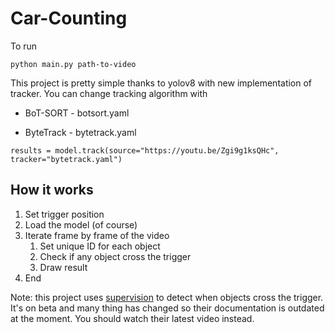 # Car-Counting

To run

``python main.py path-to-video``

This project is pretty simple thanks to yolov8 with new implementation of tracker.
You can change tracking algorithm with

* BoT-SORT - botsort.yaml

* ByteTrack - bytetrack.yaml

``results = model.track(source="https://youtu.be/Zgi9g1ksQHc", tracker="bytetrack.yaml")``

## How it works
1. Set trigger position
2. Load the model (of course)
3. Iterate frame by frame of the video
    1. Set unique ID for each object
    2. Check if any object cross the trigger
    3. Draw result
4. End

Note: this project uses [supervision](https://github.com/roboflow/supervision) to detect when objects cross the trigger.
It's on beta and many thing has changed so their documentation is outdated at the moment. You should watch their latest video instead.
